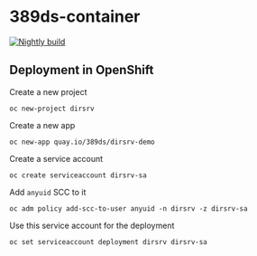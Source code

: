 # 389ds-container

[![Nightly build](https://github.com/vashirov/ds-container/actions/workflows/build.yml/badge.svg)](https://github.com/vashirov/ds-container/actions/workflows/build.yml)

## Deployment in OpenShift

Create a new project
```
oc new-project dirsrv
```

Create a new app
```
oc new-app quay.io/389ds/dirsrv-demo
```

Create a service account
```
oc create serviceaccount dirsrv-sa
```

Add `anyuid` SCC to it
```
oc adm policy add-scc-to-user anyuid -n dirsrv -z dirsrv-sa
```

Use this service account for the deployment
```
oc set serviceaccount deployment dirsrv dirsrv-sa
```

